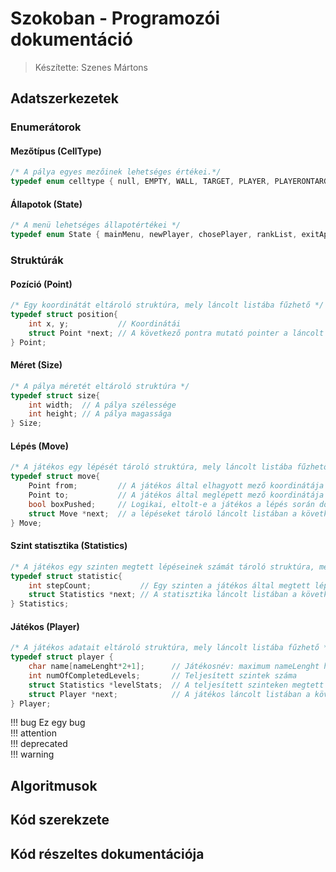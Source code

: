 # Szokoban - Programozói dokumentáció

> Készítette: Szenes Mártons

## Adatszerkezetek

### Enumerátorok

#### Mezőtípus (CellType)

```c
/* A pálya egyes mezőinek lehetséges értékei.*/
typedef enum celltype { null, EMPTY, WALL, TARGET, PLAYER, PLAYERONTARGET, BOX, BOXONTARGET } CellType;
```

#### Állapotok (State)

```c
/* A menü lehetséges állapotértékei */
typedef enum State { mainMenu, newPlayer, chosePlayer, rankList, exitApp, deletePlayer, editPlayer, game, exitGame, winGame } State;
```

### Struktúrák

#### Pozíció (Point)

```c
/* Egy koordinátát eltároló struktúra, mely láncolt listába fűzhető */
typedef struct position{
    int x, y;           // Koordinátái
    struct Point *next; // A következő pontra mutató pointer a láncolt listában
} Point;
```

#### Méret (Size)

```c
/* A pálya méretét eltároló struktúra */
typedef struct size{
    int width;  // A pálya szélessége
    int height; // A pálya magassága
} Size;
```

#### Lépés (Move)

```c
/* A játékos egy lépését tároló struktúra, mely láncolt listába fűzhető */
typedef struct move{
    Point from;         // A játékos által elhagyott mező koordinátája
    Point to;           // A játékos által meglépett mező koordinátája
    bool boxPushed;     // Logikai, eltolt-e a játékos a lépés során dobozt
    struct Move *next;  // a lépéseket tároló láncolt listában a következő elemre mutató pointer
} Move;
```

#### Szint statisztika (Statistics)

```c
/* A játékos egy szinten megtett lépéseinek számát tároló struktúra, mely láncolt listába fűzhető */
typedef struct statistic{
    int stepCount;           // Egy szinten a játékos által megtett lépések száma
    struct Statistics *next; // A statisztika láncolt listában a következő elemre mutató pointer
} Statistics;
```

#### Játékos (Player)

```c
/* A játékos adatait eltároló struktúra, mely láncolt listába fűzhető */
typedef struct player {
    char name[nameLenght*2+1];      // Játékosnév: maximum nameLenght hosszú (*2+1 az ékezetes karakterek és a \0 miatt)
    int numOfCompletedLevels;       // Teljesített szintek száma
    struct Statistics *levelStats;  // A teljesített szinteken megtett lépések száma láncolt listában
    struct Player *next;            // A játékos láncolt listában a következő elemre mutató pointer
} Player;
```

!!! bug Ez egy bug  
!!! attention  
!!! deprecated  
!!! warning  

## Algoritmusok

## Kód szerekzete

## Kód részeltes dokumentációja

